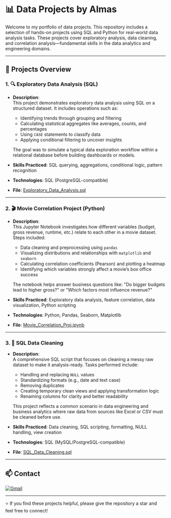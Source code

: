 # 📊 Data Projects by Almas

Welcome to my portfolio of data projects. This repository includes a selection of hands-on projects using SQL and Python for real-world data analysis tasks. These projects cover exploratory analysis, data cleaning, and correlation analysis—fundamental skills in the data analytics and engineering domains.

---

## 📁 Projects Overview

### 1. 🔍 Exploratory Data Analysis (SQL)

- **Description**:  
  This project demonstrates exploratory data analysis using SQL on a structured dataset. It includes operations such as:
  - Identifying trends through grouping and filtering
  - Calculating statistical aggregates like averages, counts, and percentages
  - Using `CASE` statements to classify data
  - Applying conditional filtering to uncover insights

  The goal was to simulate a typical data exploration workflow within a relational database before building dashboards or models.

- **Skills Practiced**: SQL querying, aggregations, conditional logic, pattern recognition

- **Technologies**: SQL (PostgreSQL-compatible)

- **File**: [Exploratory_Data_Analysis.sql](https://github.com/Almas1989/Projects/blob/main/Exploratory%20Data%20Analysis.sql)

---

### 2. 🎬 Movie Correlation Project (Python)

- **Description**:  
  This Jupyter Notebook investigates how different variables (budget, gross revenue, runtime, etc.) relate to each other in a movie dataset. Steps included:
  - Data cleaning and preprocessing using `pandas`
  - Visualizing distributions and relationships with `matplotlib` and `seaborn`
  - Calculating correlation coefficients (Pearson) and plotting a heatmap
  - Identifying which variables strongly affect a movie’s box office success

  The notebook helps answer business questions like: "Do bigger budgets lead to higher gross?" or "Which factors most influence revenue?"

- **Skills Practiced**: Exploratory data analysis, feature correlation, data visualization, Python scripting

- **Technologies**: Python, Pandas, Seaborn, Matplotlib

- **File**: [Movie_Correlation_Proj.ipynb](https://github.com/Almas1989/Projects/blob/main/Movie%20Correlation%20Proj.ipynb)

---

### 3. 🧹 SQL Data Cleaning

- **Description**:  
  A comprehensive SQL script that focuses on cleaning a messy raw dataset to make it analysis-ready. Tasks performed include:
  - Handling and replacing `NULL` values
  - Standardizing formats (e.g., date and text case)
  - Removing duplicates
  - Creating temporary clean views and applying transformation logic
  - Renaming columns for clarity and better readability

  This project reflects a common scenario in data engineering and business analytics where raw data from sources like Excel or CSV must be cleaned before use.

- **Skills Practiced**: Data cleaning, SQL scripting, formatting, NULL handling, view creation

- **Technologies**: SQL (MySQL/PostgreSQL-compatible)

- **File**: [SQL_Data_Cleaning.sql](https://github.com/Almas1989/Projects/blob/main/SQL%20Data%20Cleaning.sql)

---

## 📫 Contact

[![Gmail](https://img.shields.io/badge/Gmail-D14836?style=flat&logo=gmail&logoColor=white)](mailto:yourname@gmail.com)

---

⭐ If you find these projects helpful, please give the repository a star and feel free to connect!
